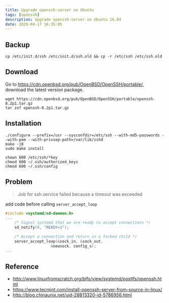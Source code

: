 ```yaml
---
title: Upgrade openssh-server on Ubuntu
tags: [openssh]
description: Upgrade openssh-server on Ubuntu 16.04
date: 2020-04-17 16:35:05
---
```


## Backup

```
cp /etc/init.d/ssh /etc/init.d/ssh.old && cp -r /etc/ssh /etc/ssh.old
```

## Download

Go to https://cdn.openbsd.org/pub/OpenBSD/OpenSSH/portable/, download the latest version package.

```
wget https://cdn.openbsd.org/pub/OpenBSD/OpenSSH/portable/openssh-8.2p1.tar.gz
tar zxf openssh-8.2p1.tar.gz
```

## Installation

```
./configure --prefix=/usr --sysconfdir=/etc/ssh --with-md5-passwords --with-pam --with-privsep-path=/var/lib/sshd
make -j8
sudo make install

chown 600 /etc/ssh/*key
chmod 600 ~/.ssh/authorized_keys
chmod 600 ~/.ssh/config
```

## Problem

> Job for ssh.service failed because a timeout was exceeded

add code before calling `server_accept_loop`

```cpp
#include <systemd/sd-daemon.h>
...
    /* Signal systemd that we are ready to accept connections */
    sd_notify(0, "READY=1");

    /* Accept a connection and return in a forked child */
    server_accept_loop(&sock_in, &sock_out,
                    &newsock, config_s);
...
```

## Reference

- http://www.linuxfromscratch.org/blfs/view/systemd/postlfs/openssh.html
- https://www.tecmint.com/install-openssh-server-from-source-in-linux/
- http://blog.chinaunix.net/uid-28813320-id-5786956.html
